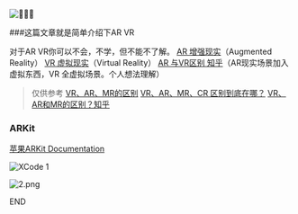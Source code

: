 ![💪💪💪](http://upload-images.jianshu.io/upload_images/304454-a0d46b54a70b2abc.jpeg?imageMogr2/auto-orient/strip%7CimageView2/2/w/1240)

###这篇文章就是简单介绍下AR VR

对于AR VR你可以不会，不学，但不能不了解。
[AR 增强现实](https://baike.baidu.com/item/增强现实/1889025?fromtitle=ar&fromid=3404706&fr=aladdin)（Augmented Reality）
[VR 虚拟现实](https://baike.baidu.com/item/虚拟现实/207123?fr=aladdin&fromid=764830&fromtitle=vr)（Virtual Reality）
[AR 与VR区别 知乎](https://www.zhihu.com/question/24128481)（AR现实场景加入虚拟东西，VR 全虚拟场景。个人想法理解）
> 仅供参考
[VR、AR、MR的区别](http://news.zol.com.cn/553/5534833.html)
[VR、AR、MR、CR 区别到底在哪？](http://tech.163.com/16/0418/07/BKTV0UM200094P0U.html)
[VR、AR和MR的区别？知乎](https://www.zhihu.com/question/39157545)

### ARKit
[苹果ARKit Documentation](https://developer.apple.com/documentation/arkit)


![XCode 1](http://upload-images.jianshu.io/upload_images/304454-fe708045342d95c6.png?imageMogr2/auto-orient/strip%7CimageView2/2/w/1240)


![2.png](http://upload-images.jianshu.io/upload_images/304454-e08787e2de099a77.png?imageMogr2/auto-orient/strip%7CimageView2/2/w/1240)




END
